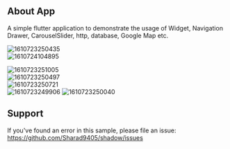 About App
---------------
A simple flutter application to demonstrate the usage of Widget, Navigation Drawer, CarouselSlider, http, database, Google Map etc.


![1610723250435](https://user-images.githubusercontent.com/9704391/104744447-e5e7e400-5772-11eb-909f-4734a73ed786.JPEG)       
![1610724104895](https://user-images.githubusercontent.com/9704391/104744980-8d651680-5773-11eb-87f2-e6f17e538fef.JPEG)

![1610723251005](https://user-images.githubusercontent.com/9704391/104745266-e92f9f80-5773-11eb-9928-9a6b45be9718.JPEG)     
![1610723250497](https://user-images.githubusercontent.com/9704391/104745479-272cc380-5774-11eb-9e1a-ff7d0a0e683c.JPEG)  
![1610723250721](https://user-images.githubusercontent.com/9704391/104745534-390e6680-5774-11eb-95e3-e1efef9aa2b6.JPEG)   
![1610723249906](https://user-images.githubusercontent.com/9704391/104745657-55120800-5774-11eb-9f96-dee91f5f3f31.JPEG) 
![1610723250040](https://user-images.githubusercontent.com/9704391/104745697-60653380-5774-11eb-8735-6ede8ad3034c.JPEG)   


**Support**
---------------
If you've found an error in this sample, please file an issue: https://github.com/Sharad9405/shadow/issues

